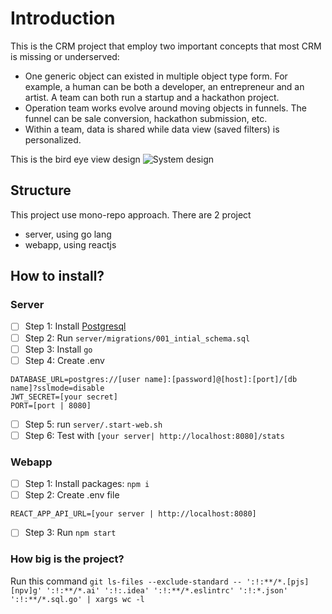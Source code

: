 # Introduction

This is the CRM project that employ two important concepts that most CRM is missing or underserved:

- One generic object can existed in multiple object type form. For example, a human can be both a developer, an entrepreneur and an artist. A team can both run a startup and a hackathon project.
- Operation team works evolve around moving objects in funnels. The funnel can be sale conversion, hackathon submission, etc.
- Within a team, data is shared while data view (saved filters) is personalized.

This is the bird eye view design
![System design](https://i.imgur.com/tqMJ6uyl.png)

## Structure

This project use mono-repo approach. There are 2 project

- server, using go lang
- webapp, using reactjs

## How to install?

### Server

- [ ] Step 1: Install [Postgresql](https://hub.docker.com/_/postgres)
- [ ] Step 2: Run `server/migrations/001_intial_schema.sql`
- [ ] Step 3: Install `go`
- [ ] Step 4: Create .env

```env
DATABASE_URL=postgres://[user name]:[password]@[host]:[port]/[db name]?sslmode=disable
JWT_SECRET=[your secret]
PORT=[port | 8080]
```

- [ ] Step 5: run `server/.start-web.sh`
- [ ] Step 6: Test with `[your server| http://localhost:8080]/stats`

### Webapp

- [ ] Step 1: Install packages: `npm i`
- [ ] Step 2: Create .env file

```env
REACT_APP_API_URL=[your server | http://localhost:8080]
```

- [ ] Step 3: Run `npm start`

### How big is the project?

Run this command `git ls-files --exclude-standard -- ':!:**/*.[pjs][npv]g' ':!:**/*.ai' ':!:.idea' ':!:**/*.eslintrc' ':!:*.json' ':!:**/*.sql.go' | xargs wc -l`
